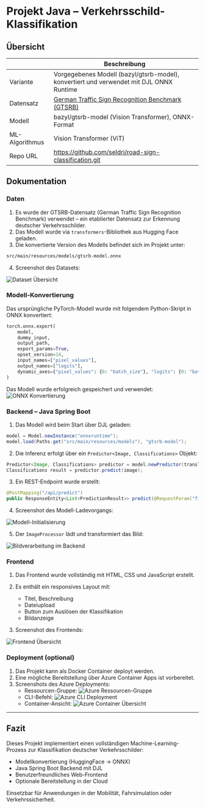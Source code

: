 # Projekt Java – Verkehrsschild-Klassifikation

## Übersicht

| | Beschreibung |
| -------- | -------- |
| Variante | Vorgegebenes Modell (bazyl/gtsrb-model), konvertiert und verwendet mit DJL ONNX Runtime |
| Datensatz | [German Traffic Sign Recognition Benchmark (GTSRB)](https://benchmark.ini.rub.de/gtsrb_news.html) |
| Modell | bazyl/gtsrb-model (Vision Transformer), ONNX-Format |
| ML-Algorithmus | Vision Transformer (ViT) |
| Repo URL | https://github.com/seldri/road-sign-classification.git |

## Dokumentation

### Daten

1. Es wurde der GTSRB-Datensatz (German Traffic Sign Recognition Benchmark) verwendet – ein etablierter Datensatz zur Erkennung deutscher Verkehrsschilder.
2. Das Modell wurde via `transformers`-Bibliothek aus Hugging Face geladen.
3. Die konvertierte Version des Modells befindet sich im Projekt unter:

```bash
src/main/resources/models/gtsrb-model.onnx
```

4. Screenshot des Datasets:
<img src="images/GTSRB DataSet.png" alt="Dataset Übersicht" style="max-width: 100%; height: auto;">

### Modell-Konvertierung

Das ursprüngliche PyTorch-Modell wurde mit folgendem Python-Skript in ONNX konvertiert:

```python
torch.onnx.export(
    model,
    dummy_input,
    output_path,
    export_params=True,
    opset_version=14,
    input_names=["pixel_values"],
    output_names=["logits"],
    dynamic_axes={"pixel_values": {0: "batch_size"}, "logits": {0: "batch_size"}}
)
```

Das Modell wurde erfolgreich gespeichert und verwendet:
<img src="images/ONNXconverter.png" alt="ONNX Konvertierung" style="max-width: 100%; height: auto;">

### Backend – Java Spring Boot

1. Das Modell wird beim Start über DJL geladen:

```java
model = Model.newInstance("onnxruntime");
model.load(Paths.get("src/main/resources/models"), "gtsrb-model");
```

2. Die Inferenz erfolgt über ein `Predictor<Image, Classifications>` Objekt:

```java
Predictor<Image, Classifications> predictor = model.newPredictor(translator);
Classifications result = predictor.predict(image);
```

3. Ein REST-Endpoint wurde erstellt:
```java
@PostMapping("/api/predict")
public ResponseEntity<List<PredictionResult>> predict(@RequestParam("file") MultipartFile file)
```

4. Screenshot des Modell-Ladevorgangs:
<img src="images/ModelLoad.png" alt="Modell-Initialisierung" style="max-width: 100%; height: auto;">

5. Der `ImageProcessor` lädt und transformiert das Bild:
<img src="images/ImageProcessor.png" alt="Bildverarbeitung im Backend" style="max-width: 100%; height: auto;">

### Frontend

1. Das Frontend wurde vollständig mit HTML, CSS und JavaScript erstellt.
2. Es enthält ein responsives Layout mit:
   - Titel, Beschreibung
   - Dateiupload
   - Button zum Auslösen der Klassifikation
   - Bildanzeige

3. Screenshot des Frontends:
<img src="images/FrontendClassifier.png" alt="Frontend Übersicht" style="max-width: 100%; height: auto;">

### Deployment (optional)

1. Das Projekt kann als Docker Container deployt werden.
2. Eine mögliche Bereitstellung über Azure Container Apps ist vorbereitet.
3. Screenshots des Azure Deployments:
   - Ressourcen-Gruppe:
     <img src="images/AzureResourceGroup.png" alt="Azure Ressourcen-Gruppe" style="max-width: 100%; height: auto;">
   - CLI-Befehl:
     <img src="images/AzureCLIcommand.png" alt="Azure CLI Deployment" style="max-width: 100%; height: auto;">
   - Container-Ansicht:
     <img src="images/AzurecContainer.png" alt="Azure Container Übersicht" style="max-width: 100%; height: auto;">

---

## Fazit

Dieses Projekt implementiert einen vollständigen Machine-Learning-Prozess zur Klassifikation deutscher Verkehrsschilder:

- Modellkonvertierung (HuggingFace → ONNX)
- Java Spring Boot Backend mit DJL
- Benutzerfreundliches Web-Frontend
- Optionale Bereitstellung in der Cloud

Einsetzbar für Anwendungen in der Mobilität, Fahrsimulation oder Verkehrssicherheit.

